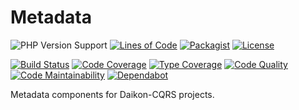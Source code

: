 # Metadata

![PHP Version Support](https://badgen.net/packagist/php/daikon/metadata?color=blue)
[![Lines of Code](https://badgen.net/codeclimate/loc/daikon-cqrs/metadata)](https://codeclimate.com/github/daikon-cqrs/metadata/code?sort=-loc)
[![Packagist](https://badgen.net/packagist/name/daikon/metadata?color=blue)](https://packagist.org/packages/daikon/metadata)
[![License](https://badgen.net/github/license/daikon-cqrs/metadata)](https://github.com/daikon-cqrs/metadata/blob/master/LICENSE)

[![Build Status](https://badgen.net/travis/daikon-cqrs/metadata?label=build)](https://travis-ci.com/daikon-cqrs/metadata)
[![Code Coverage](https://badgen.net/codecov/c/github/daikon-cqrs/metadata)](https://codecov.io/gh/daikon-cqrs/metadata)
[![Type Coverage](https://shepherd.dev/github/daikon-cqrs/metadata/coverage.svg)](https://shepherd.dev/github/daikon-cqrs/metadata)
[![Code Quality](https://img.shields.io/scrutinizer/quality/g/daikon-cqrs/metadata/master)](https://scrutinizer-ci.com/g/daikon-cqrs/metadata/?branch=master)
[![Code Maintainability](https://badgen.net/codeclimate/maintainability/daikon-cqrs/metadata)](https://codeclimate.com/github/daikon-cqrs/metadata)
[![Dependabot](https://badgen.net/github/dependabot/daikon-cqrs/metadata)](https://github.com/daikon-cqrs/metadata/network/updates)

Metadata components for Daikon-CQRS projects.
